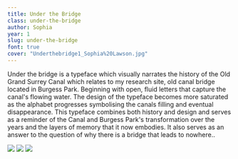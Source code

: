 ```yaml
---
title: Under the Bridge
class: under-the-bridge
author: Sophia
year: 1
slug: under-the-bridge
font: true
cover: "Underthebridge1_Sophia%20Lawson.jpg"
---
```


Under the bridge is a typeface which visually narrates the history of the Old Grand Surrey Canal which relates to my research site, old canal bridge located in Burgess Park. Beginning with open, fluid letters that capture the canal's flowing water. The design of the typeface becomes more saturated as the alphabet progresses symbolising the canals filling and eventual disappearance. This typeface combines both history and design and serves as a reminder of the Canal and Burgess Park's transformation over the years and the layers of memory that it now embodies. It also serves as an answer to the question of why there is a bridge that leads to nowhere..

![](/images/Underthebridge1_Sophia%20Lawson.jpg)
![](/images/Underthebridge2_Sophia%20Lawson.jpg)
![](/images/Underthebridge3_Sophia%20Lawson.jpg)
